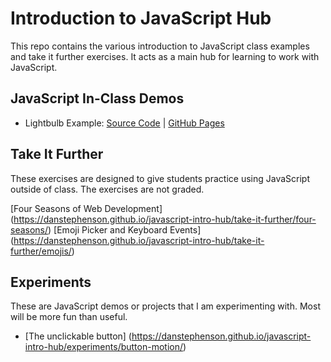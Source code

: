 # Introduction to JavaScript Hub
This repo contains the various introduction to JavaScript class examples and take it further exercises. It acts as a main hub for learning to work with JavaScript.

## JavaScript In-Class Demos
- Lightbulb Example: [Source Code](lightbulb/index.html) | [GitHub Pages](https://danstephenson.github.io/javascript-intro-hub/lightbulb/index.html)
<!-- - Change Events & Conditional Statements (Weather): [Source Code](color-change/index.html) [GitHub Pages](https://danstephenson.github.io/javascript-intro-hub/color-change/)-->


## Take It Further
These exercises are designed to give students practice using JavaScript outside of class. The exercises are not graded.

[Four Seasons of Web Development] (https://danstephenson.github.io/javascript-intro-hub/take-it-further/four-seasons/)
[Emoji Picker and Keyboard Events] (https://danstephenson.github.io/javascript-intro-hub/take-it-further/emojis/)

## Experiments
These are JavaScript demos or projects that I am experimenting with. Most will be more fun than useful.

- [The unclickable button] (https://danstephenson.github.io/javascript-intro-hub/experiments/button-motion/)